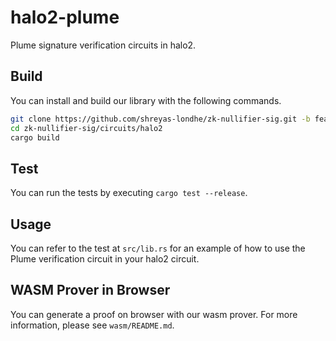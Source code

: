 # halo2-plume

Plume signature verification circuits in halo2.

## Build

You can install and build our library with the following commands.

```bash
git clone https://github.com/shreyas-londhe/zk-nullifier-sig.git -b feat/plume-halo2
cd zk-nullifier-sig/circuits/halo2
cargo build
```

## Test

You can run the tests by executing `cargo test --release`.

## Usage

You can refer to the test at `src/lib.rs` for an example of how to use the Plume verification circuit in your halo2 circuit.

## WASM Prover in Browser

You can generate a proof on browser with our wasm prover. For more information, please see `wasm/README.md`.
